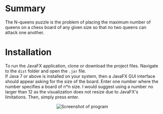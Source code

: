 # Summary
The N-queens puzzle is the problem of placing the maximum number of queens on a chess board of any given size so that no two queens can attack one another.
# Installation
To run the JavaFX application, clone or download the project files. Navigate to the ```dist``` folder and open the ```.jar``` file.  
If Java 7 or above is installed on your system, then a JavaFX GUI interface should appear asking for the size of the board. Enter one number where the number specifies a board of n*n size. I would suggest using a number no larger than 12 as the visualization does not resize due to JavaFX's limitations. Then, simply press enter.
<p align="center">
  <img src="https://i.imgur.com/5HgmzDPg.png" alt="Screenshot of program">
</p>
